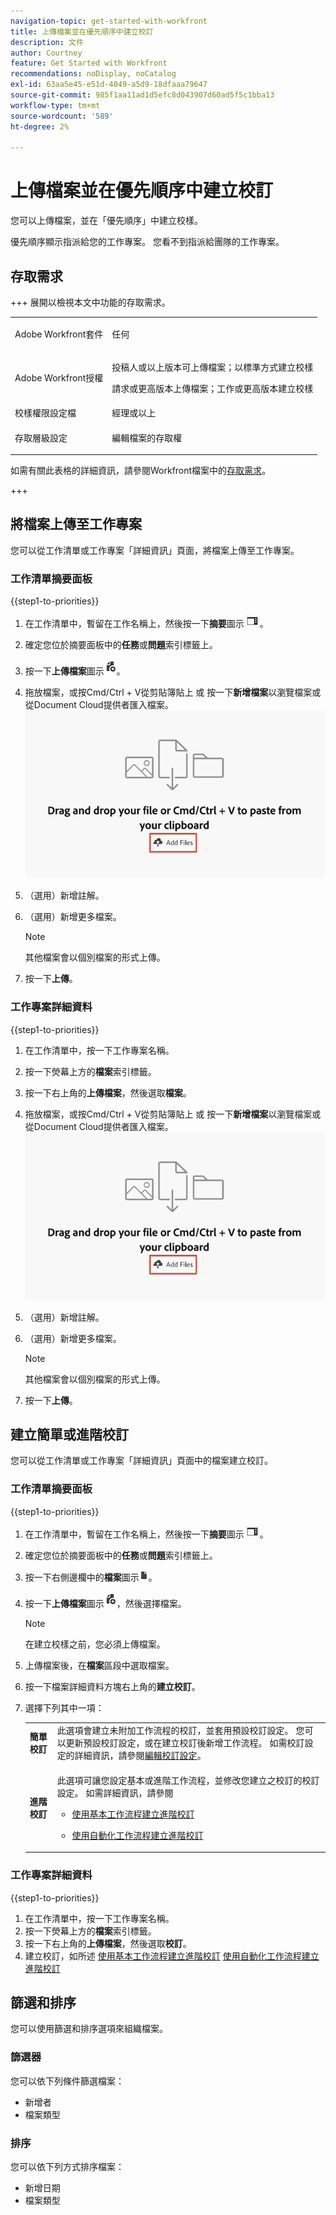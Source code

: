 ```yaml
---
navigation-topic: get-started-with-workfront
title: 上傳檔案並在優先順序中建立校訂
description: 文件
author: Courtney
feature: Get Started with Workfront
recommendations: noDisplay, noCatalog
exl-id: 63aa5e45-e51d-4049-a5d9-18dfaaa79647
source-git-commit: 985f1aa11ad1d5efc8d043907d60ad5f5c1bba13
workflow-type: tm+mt
source-wordcount: '589'
ht-degree: 2%

---
```


# 上傳檔案並在優先順序中建立校訂

您可以上傳檔案，並在「優先順序」中建立校樣。

優先順序顯示指派給您的工作專案。 您看不到指派給團隊的工作專案。

## 存取需求

+++ 展開以檢視本文中功能的存取需求。

<table style="table-layout:auto"> 
 <col> 
 <col> 
 <tbody> 
  <tr> 
   <td role="rowheader">Adobe Workfront套件</td> 
   <td> 
   <p>任何</p>
   </td> 
  </tr> 
  <tr> 
   <td role="rowheader">Adobe Workfront授權</td> 
   <td> 
   <p>投稿人或以上版本可上傳檔案；以標準方式建立校樣</p>
   <p>請求或更高版本上傳檔案；工作或更高版本建立校樣</p>
   </td> 
  </tr> 
  <tr> 
   <td role="rowheader">校樣權限設定檔 </td> 
   <td>經理或以上</td> 
  </tr> 
  <tr> 
   <td role="rowheader">存取層級設定</td> 
   <td> <p>編輯檔案的存取權</p> </td> 
  </tr> 
 </tbody> 
</table>

如需有關此表格的詳細資訊，請參閱Workfront檔案中的[存取需求](/help/quicksilver/administration-and-setup/add-users/access-levels-and-object-permissions/access-level-requirements-in-documentation.md)。

+++

## 將檔案上傳至工作專案

您可以從工作清單或工作專案「詳細資訊」頁面，將檔案上傳至工作專案。

### 工作清單摘要面板


{{step1-to-priorities}}

1. 在工作清單中，暫留在工作名稱上，然後按一下&#x200B;**摘要**&#x200B;圖示![開啟摘要圖示](assets/summary-icon.png)。
1. 確定您位於摘要面板中的&#x200B;**任務**&#x200B;或&#x200B;**問題**&#x200B;索引標籤上。
1. 按一下&#x200B;**上傳檔案**&#x200B;圖示![上傳檔案圖示](assets/upload-file-icon.png)。
1. 拖放檔案，或按Cmd/Ctrl + V從剪貼簿貼上
或
按一下**新增檔案**以瀏覽檔案或從Document Cloud提供者匯入檔案。
   ![新增檔案](assets/add-files.png)
1. （選用）新增註解。
1. （選用）新增更多檔案。

   >[!NOTE]
   >
   >其他檔案會以個別檔案的形式上傳。
1. 按一下&#x200B;**上傳**。

### 工作專案詳細資料

{{step1-to-priorities}}

1. 在工作清單中，按一下工作專案名稱。
1. 按一下熒幕上方的&#x200B;**檔案**&#x200B;索引標籤。
1. 按一下右上角的&#x200B;**上傳檔案**，然後選取&#x200B;**檔案**。
1. 拖放檔案，或按Cmd/Ctrl + V從剪貼簿貼上
或
按一下**新增檔案**以瀏覽檔案或從Document Cloud提供者匯入檔案。
   ![新增檔案](assets/add-files.png)
1. （選用）新增註解。
1. （選用）新增更多檔案。

   >[!NOTE]
   >
   >其他檔案會以個別檔案的形式上傳。
1. 按一下&#x200B;**上傳**。


## 建立簡單或進階校訂

您可以從工作清單或工作專案「詳細資訊」頁面中的檔案建立校訂。

### 工作清單摘要面板


{{step1-to-priorities}}

1. 在工作清單中，暫留在工作名稱上，然後按一下&#x200B;**摘要**&#x200B;圖示![開啟摘要圖示](assets/summary-icon.png)。
1. 確定您位於摘要面板中的&#x200B;**任務**&#x200B;或&#x200B;**問題**&#x200B;索引標籤上。
1. 按一下右側邊欄中的&#x200B;**檔案**&#x200B;圖示![檔案圖示](assets/show-document-icon.png)。
1. 按一下&#x200B;**上傳檔案**&#x200B;圖示![上傳檔案圖示](assets/upload-file-icon.png)，然後選擇檔案。

   >[!NOTE]
   >
   >在建立校樣之前，您必須上傳檔案。


1. 上傳檔案後，在&#x200B;**檔案**&#x200B;區段中選取檔案。
1. 按一下檔案詳細資料方塊右上角的&#x200B;**建立校訂**。
1. 選擇下列其中一項：

   <table style="table-layout:auto"> 
    <col> 
    <col> 
    <tbody> 
     <tr> 
      <td role="rowheader"><b>簡單校訂</b></td> 
      <td>此選項會建立未附加工作流程的校訂，並套用預設校訂設定。 您可以更新預設校訂設定，或在建立校訂後新增工作流程。 如需校訂設定的詳細資訊，請參閱<a href="/help/quicksilver/review-and-approve-work/proofing/managing-proofs-within-workfront/edit-proof-settings.md" class="MCXref xref">編輯校訂設定</a>。</td> 
     </tr> 
     <tr> 
      <td role="rowheader"><b>進階校訂</b></td> 
      <td> <p>此選項可讓您設定基本或進階工作流程，並修改您建立之校訂的校訂設定。 如需詳細資訊，請參閱 </p> 
       <ul> 
        <li><p><a href="/help/quicksilver/review-and-approve-work/proofing/creating-proofs-within-workfront/configure-basic-proof-workflow.md" class="MCXref xref">使用基本工作流程建立進階校訂</a> </p> </li> 
        <li> <p><a href="/help/quicksilver/review-and-approve-work/proofing/creating-proofs-within-workfront/create-automated-proof-workflow.md" class="MCXref xref">使用自動化工作流程建立進階校訂</a></p></li> 
       </ul>
        </td> 
     </tr> 
    </tbody> 
   </table>

### 工作專案詳細資料

{{step1-to-priorities}}

1. 在工作清單中，按一下工作專案名稱。
1. 按一下熒幕上方的&#x200B;**檔案**&#x200B;索引標籤。
1. 按一下右上角的&#x200B;**上傳檔案**，然後選取&#x200B;**校訂**。
1. 建立校訂，如所述
   [使用基本工作流程建立進階校訂](/help/quicksilver/review-and-approve-work/proofing/creating-proofs-within-workfront/configure-basic-proof-workflow.md)
   [使用自動化工作流程建立進階校訂](/help/quicksilver/review-and-approve-work/proofing/creating-proofs-within-workfront/create-automated-proof-workflow.md)

<!--

## Open a proof



## Edit a document

Edit name

Add description

manage

Add new version, open proof, edit, download, move, share, remove
-->

## 篩選和排序

您可以使用篩選和排序選項來組織檔案。

### 篩選器

您可以依下列條件篩選檔案：

* 新增者
* 檔案類型

### 排序

您可以依下列方式排序檔案：

* 新增日期
* 檔案類型
